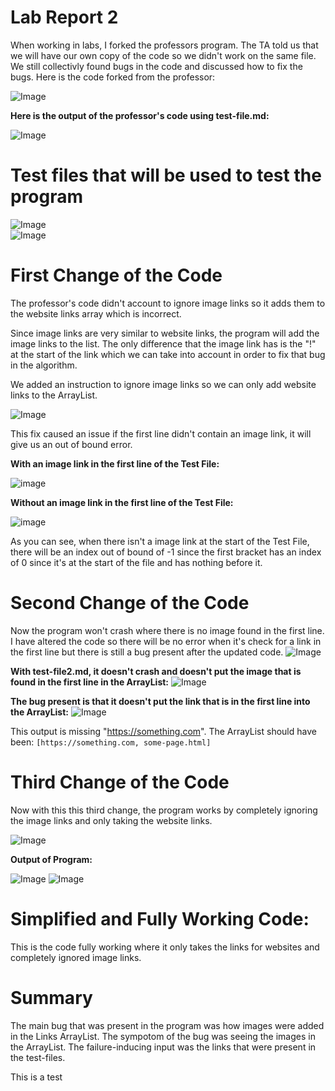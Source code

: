 # Lab Report 2
When working in labs, I forked the professors program. The TA told us that we will have our own copy of the code so we didn't work on the same file. We still collectivly found bugs in the code and discussed how to fix the bugs. Here is the code forked from the professor:

![Image](professorCode.PNG)

**Here is the output of the professor's code using test-file.md:**

![Image](profOutput.PNG)

# Test files that will be used to test the program
![Image](test-file1.PNG)    
![Image](test-file2.PNG)


# First Change of the Code
The professor's code didn't account to ignore image links so it adds them to the website links array which is incorrect. 

Since image links are very similar to website links, the program will add the image links to the list. The only difference that the image link has is the "!" at the start of the link which we can take into account in order to fix that bug in the algorithm. 

We added an instruction to ignore image links so we can only add website links to the ArrayList.

![Image](step1.PNG)

This fix caused an issue if the first line didn't contain an image link, it will give us an out of bound error. 

**With an image link in the first line of the Test File:**

![image](with-image-link.PNG)


**Without an image link in the first line of the Test File:**

![image](without-image-link.PNG)


As you can see, when there isn't a image link at the start of the Test File, there will be an index out of bound of -1 since the first bracket has an index of 0 since it's at the start of the file and has nothing before it. 

# Second Change of the Code
Now the program won't crash where there is no image found in the first line. I have altered the code so there will be no error when it's check for a link in the first line but there is still a bug present after the updated code. 
![Image](secondChange.PNG)

**With test-file2.md, it doesn't crash and doesn't put the image that is found in the first line in the ArrayList:**
![Image](secondOutput2.PNG)


**The bug present is that it doesn't put the link that is in the first line into the ArrayList:**
![Image](secondOutput.PNG)

This output is missing "https://something.com". The ArrayList should have been: 
`[https://something.com, some-page.html]`



# Third Change of the Code
Now with this this third change, the program works by completely ignoring the image links and only taking the website links. 

![Image](full-code.PNG)

**Output of Program:**

![Image](lastOutput.PNG)
![Image](lastOutput2.PNG)


# Simplified and Fully Working Code:

This is the code fully working where it only takes the links for websites and completely ignored image links. 


# Summary
The main bug that was present in the program was how images were added in the Links ArrayList. The sympotom of the bug was seeing the images in the ArrayList. The failure-inducing input was the links that were present in the test-files. 


This is a test